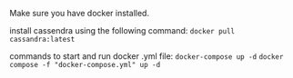 Make sure you have docker installed.

install cassendra using the following command:
`docker pull cassandra:latest`

commands to start and run docker .yml file:
`docker-compose up -d`
`docker compose -f "docker-compose.yml" up -d`
